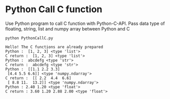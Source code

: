# Python Call C function 
Use Python program to call C function with Python-C-API.
Pass data type of floating, string, list and numpy array between Python and C


```
python PythonCallC.py

Hello! The C functions are already prepared
Python :  [1, 2, 3] <type 'list'>
C return :  [1, 2, 3] <type 'list'>
Python :  abcdefg <type 'str'>
C return :  abcdefg <type 'str'>
Python :  [[1.1 2.2 3.3]
 [4.4 5.5 6.6]] <type 'numpy.ndarray'>
C return :  [[ 2.2  4.4  6.6]
 [ 8.8 11.  13.2]] <type 'numpy.ndarray'>
Python : 2.40 1.20 <type 'float'>
C return : 3.60 1.20 2.88 2.00 <type 'float'>
```




